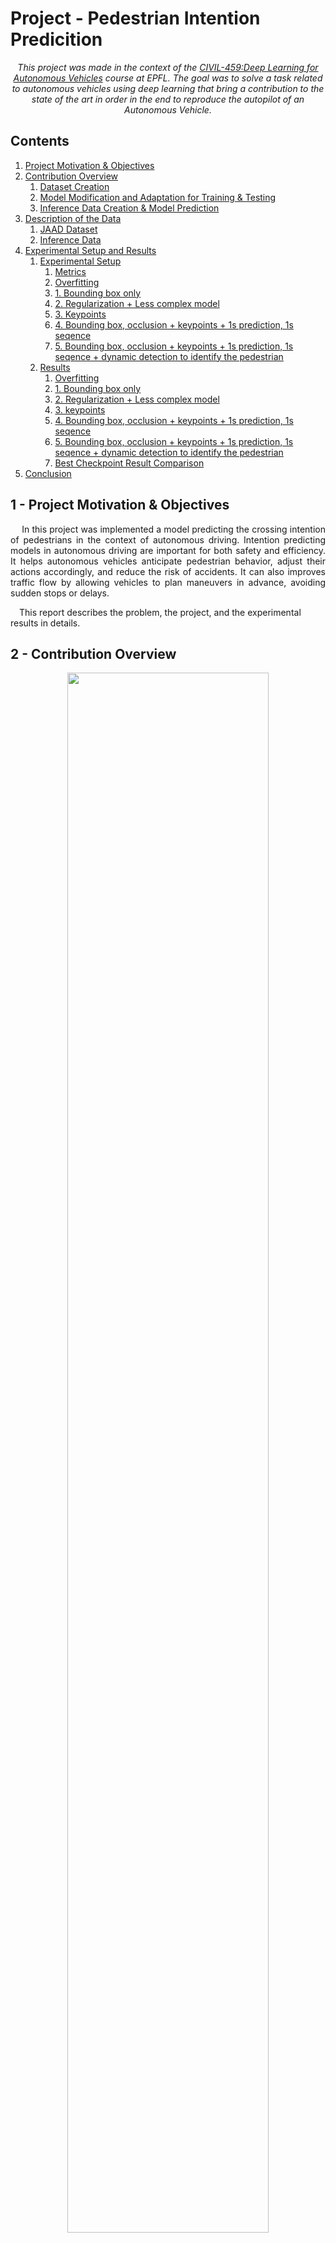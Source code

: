 # Project - Pedestrian Intention Predicition 

*<p style="text-align: center;">This project was made in the context of the [CIVIL-459:Deep Learning for Autonomous Vehicles](https://edu.epfl.ch/coursebook/en/deep-learning-for-autonomous-vehicles-CIVIL-459) course at EPFL. The goal was to solve a task related to autonomous vehicles using deep learning that bring a contribution to the state of the art in order in the end to reproduce the autopilot of an Autonomous Vehicle.</p>*

## Contents

1. [Project Motivation & Objectives](#1---project-motivation--objectives)
2. [Contribution Overview](#2---contribution-overview)
    1. [Dataset Creation](#21---dataset-creation)
    2. [Model Modification and Adaptation for Training & Testing](#22---model-modification-and-adaptation-for-training--testing)
    3. [Inference Data Creation & Model Prediction](#23---inference-data-creation--model-prediction)
3. [Description of the Data](#3---description-of-the-data)
    1. [JAAD Dataset](#31---jaad-dataset)
    2. [Inference Data](#32---inference-data)
4. [Experimental Setup and Results](#4---experimental-setup-and-results)
    1. [Experimental Setup](#41---experiments-setup)
        1. [Metrics](#411---metrics)
        2. [Overfitting](#412---overfitting)
        3. [1. Bounding box only](#1-bounding-box-only)
        4. [2. Regularization + Less complex model](#2-regularization--less-complex-model)
        5. [3. Keypoints](#3-keypoints)
        6. [4. Bounding box, occlusion + keypoints + 1s prediction, 1s seqence](#4-bounding-box-occlusion--keypoints--1s-prediction-1s-seqence)
        7. [5. Bounding box, occlusion + keypoints + 1s prediction, 1s seqence + dynamic detection to identify the pedestrian](#5-bounding-box-occlusion--keypoints--1s-prediction-1s-seqence--dynamic-detection-to-identify-the-pedestrian)
    2. [Results](#results)
        1. [Overfitting](#overfitting)
        2. [1. Bounding box only](#1-bounding-box-only-1)
        3. [2. Regularization + Less complex model](#2-regularization--less-complex-model-1)
        4. [3. keypoints](#3-keypoints-1)
        5. [4. Bounding box, occlusion + keypoints + 1s prediction, 1s seqence](#4-bounding-box-occlusion--keypoints--1s-prediction-1s-seqence-1)
        6. [5. Bounding box, occlusion + keypoints + 1s prediction, 1s seqence + dynamic detection to identify the pedestrian](#5-bounding-box-occlusion--keypoints--1s-prediction-1s-seqence--dynamic-detection-to-identify-the-pedestrian-1)
        7. [Best Checkpoint Result Comparison](#best-checkpoint-result-comparison)
5. [Conclusion](#conclusion)



## 1 - Project Motivation & Objectives

<div style="text-align: justify">&emsp; In this project was implemented a model predicting the crossing intention of pedestrians in the context of autonomous driving. Intention predicting models in autonomous driving are important for both safety and efficiency. It helps autonomous vehicles anticipate pedestrian behavior, adjust their actions accordingly, and reduce the risk of accidents. It can also improves traffic flow by allowing vehicles to plan maneuvers in advance, avoiding sudden stops or delays.</div>

&emsp;This report describes the problem, the project, and the experimental results in details.
## 2 - Contribution Overview

<p align="center">
    <img src="./images/Network_Architecture.jpg" width="80%" height="80%"/>
</p>

<div style="text-align: justify"> &emsp; To solve the problem we're assigned, we choose to base our model on the [MotionBert](https://github.com/Walter0807/MotionBERT), a current state of the art model for 3D pose estimation and action recognition. While some of those tasks are not directly related to our problem, we believe that the part of the model implemented for action recognition could be adapted to our problem. In this project, our contribution is to adatpt the already existing MotionBert model to take as input 2D keyposes and bounding boxes, and to predict Crossing/Not-Crossing.</div>

### 2.1 - Dataset Creation

<p align="center">
    <img src="./images/Dataset_Creation.jpg" width="30%" height="30%"/>
</p>


<div style="text-align: justify"> &emsp; Our Dataset is based on the JAAD Database, a video Database with annotations often used to train Deep Learning models in the context of autonomous driving. The motivations for choosing such a Database will be further developped in the next section. To get started, a first step was to understand the structure of the Database, and to get familiar with the annotations. As our model needs sequences of specific data only from relevant pedestrians, a new Dataset was created to best fit our needs. Most of the annotations provided by the Database were discarded only to keep a few such as bounding boxes and occlusion. The Dataset was then organized in sequences of 1 seconds, overlapping each other by 0.5 second to best capture the motion of the pedestrian. Since the JAAD model provides a label Crossing/Not-Crossing for each frame, a new label per sequence was created and assigned to the sequence if at least one frame of the sequence was labeled as Crossing.</div>

<div style="text-align: justify">&emsp; After training and testing the model only with the bounding boxes, it was realized that we would need much more data to get better, and more accurate results. To this end, keypoints of the pedestrians generated by OpenPifPaf for each JAAD video were added to the Dataset. In order to do so, and since the kypoints generation was a long process, a checkpoint file system was implemented to save the new keypoints after each video analyzed. In order to correspond the keypoints to the right JAAD bounding box, a cross check had to be implemented for each frame analized to make sure that the keypoints corresponded to the right bounding box.</div>

<div style="text-align: justify">&emsp; To better analyse the newly created Dataset, and the results of our model, specific functions were created to visualize the Dataset, and to get statistics on it. The Dataset was then split into a training set and a testing set, while making sure that all the sequences corresponding to the same video were in the same set to avoid prediction in the testing set of training data which would bias ou estimate of the accuracy.</div>

### 2.2 - Model Modification and Adaptation for Training & Testing

<p align="center">
    <img src="./images/Training.jpg" width="50%" height="50%"/>
</p>
 
<div style="text-align: justify">&emsp; To begin this part, time was spent to get acquainted with MotionBert and run main functions created for this specific model such as the training or the testing. This step was important to get a more precise idea the current structure and work needed, of the functions to implement to adapt to our needs, and the ones to get rid of.</div> 

<div style="text-align: justify">&emsp; To process and extract data from the Dataset pickle file previously created and intended for our model, new Dataset subclasses (for bounding boxes only, and bounding boxes & 2D keypoints) returning the data in the right format for the training and testing DataLoader was created.</div>

<div style="text-align: justify">&emsp; A new training file was created implementing the important training, validating and evaluating function. This training file was modified to take into account the new Dataset subclasses, and a new specific configuration file *JAAD_train.yaml* previously created to store the network specifications and choosen training parameters. The training function is implementing a checkpoint system to save the best model, the last epoch, and to record the currently implemented metrics such as Loss, Accuracy, and F1.</div> 

### 2.3 - Inference Data Creation & Model Prediction

<p align="center">
    <img src="./images/Inference.jpg" width="50%" height="50%"/>
</p>

<div style="text-align: justify">&emsp; In order to run inference, the created model needs as input 2D keypoints, bounding boxes and occlusion. Since this is not provided in the video for inference, it had to be created. To generate this data, a new function was created to run OpenPifPaf on the video, and to store the generated keypoints and bounding boxes in a pickle file, and the keypoints are then processed in another function to best adapt to the model's input.</div>

<div style="text-align: justify">&emsp; A new inference file (containing the above functions) was created to make predictions on any video, and the to save them in a json file. This file was also modified to support a new Dataset subclasses *KPInfDataset* loading the pickle file storing the inference data extracted from the inference video. This file allows to run the model on the processed inference data, and to save the predictions with their correspondant pedestrian bounding box in a json file.</div>

<div style="text-align: justify">&emsp; To visualize and better evaluate the results of the inference, a new function was created to draw the bounding boxes on the video with the predicted labels, and to save it as a new video. To do, this function takes as input the inference video, and the json file containing the predictions.</div>

## 3 - Description of the Data

### 3.1 - JAAD Dataset

The pickle datafile contaning the JAAD dataset processed for our model has the following dictionnary structure:
``` 
'annotations': 
    'vid_id'(str): 
        'num_frames':               int
        'width':                    int
        'height':                   int
        'ped_annotations':          list (dict)
            'ped_id'(str):              list (dict)
                'old_id':                   str
                'frames':                   list (int)
                'occlusion':                list (int)
                'bbox':                     list ([x1 (float), y1 (float), x2 (float), y2 (float)])
                '2dkp':                     list (array(array))
                'cross':                    int
'split': 
    'train_ID':     list (str)
    'test_ID':      list (str)
'ckpt': str
'seq_per_vid': list (int)
```

Dictionnary keys :
- `'annotations'` - list of video dictionnaries used for training and testing the model
- `'vid_id' (str)` - dictionnary of the properties for the video `'vid_id'`
- `'width'` - width of the video `'vid_id'`
- `'height'` - height of the video `'vid_id'`
- `'ped_annotations' (str)` - list of pedestrians in the video `'vid_id'`
- `'ped_id (str)'` - list of sequences annotations dictionnaries for pedestrian `'ped_id (str)'`
- `'old_id'` - default `'old_id'` from the JAAD Database
- `'frames'` - list of frame number relative to the video `'vid_id'` contained in the current sequence
- `'occlusion'` - list of occlusion for all the frames contained in the current sequence containing the frames `'frames'`
- `'bbox'` - list of bounding boxes for all the frames contained in the current sequence containing the frames `'frames'`
- `'2dkp'` - list of arrays of 2D keypoints for all the frames contained in the current sequence containing the frames `'frames'`
- `'cross'` - label cross (0 or 1) for the current sequence containing the frames `'frames'`
- `'split'` - dictionnary with the `'train_ID'` and `'test_ID'`
- `'train_ID'` - list of `'vid_id'` contained in the training set (80% of the data)
- `'test_ID'` - list of `'vid_id'` contained in the testing set (20% of the data)
- `'ckpt'` - last `'vid_id'` that was being processed
- `'seq_per_vid'` - list of number of sequences per video for all videos


### 3.2 - Inference Data

Dictionary structure:
```
'vid_id':           str
'num_seq':          int
'forecast_step':    int
'nbr_frame_seq':    int
'total_frame_vid':  int
'width':            int
'height':           int
'per_seq_ped':      list (list (int))
'ped_annotations':      list (dict) 
    'frames':               list (int)
    'occlusion':            list (int)
    'bbox':                 list ([x1 (float), y1 (float), x2 (float), y2 (float)])
    '2dkp':                 list (array(array))
```

Dictionnary keys :
- `'vid_id'` - filename of the inference video without extension
- `'num_seq'` - number of sequences created
- `'forecast_step'` - overlap step between sequences
- `'nbr_frame_seq'` - number of frames per sequences
- `'total_frame_vid'` - total number of frames in the video
- `'width'` - width of the inference video
- `'height'` - height of the inference video
- `'per_seq_ped'` - list of list of index of pedestrian for each sequence
- `'ped_annotations'` - list of pedestrians in the inference video
- `'frames'` - list of frame number relative to the inference video contained in the current sequence of the current pedestrian
- `'occlusion'` - list of occlusion for the current pedestrian for all the frames contained in the current sequence containing the frames `'frames'`
- `'bbox'` - list of bounding boxes for the current pedestrian for all the frames contained in the current sequence containing the frames `'frames'`
- `'2dkp'` - list of arrays of 2D keypoints for the current pedestrian for all the frames contained in the current sequence containing the frames `'frames'`


## 4 - Experimental Setup and Results

<div style="text-align: justify">&emsp; During the conception of this project, we had to make some experiments to find the best model for our problem. This section will describe the experiments we made and the results we obtained.</div>

### 4.1 - Experiments Setup

#### 4.1.1 - Metrics

&emsp; To evaluate the performances of our model, **three main metrics** were used: the ***loss***, the ***accuracy*** and the ***F1 score***.

<div style="text-align: justify">&emsp;The loss is computed, and optimised by the model during both the training and the testing. We compute a CrossEntropyLoss for our model. The accuracy is the percentage of correct prediction made by the model both on the training set and the testing set. To make the prediction we choose the class (crossing or not crossing) that get the highest softmax probability. This way of computing the loss and accuracy may create what we observe in the result : the fact that for the training the loss increase but the accuracy stays pretty much constant. The F1 score is the harmonic mean of the precision and recall. The precision is the percentage of correct positive prediction made by the model. The recall is the percentage of positive prediction made by the model that are correct. We compute the F1 measure also on the training and testing set.</div>

#### 4.1.2 - Overfitting 

<div style="text-align: justify">&emsp; To make sure our system could model the problem, we first made sure that it was able to overfit a small portion of the training set. A small training set of 10 sequences was used and the model was trained for 20 epochs. It was observed that the model was able to overfit the training set, and it was thus concluded that data could be modeled by our system.</div>

#### 1. Bounding box only
<div style="text-align: justify">&emsp; The first idea we had was to trying to give to the model only the bounding boxes of the pedestrian. It contains the position of the pedestrian in the image, thus we thought that it could be enough for the model to predict the crossing intention (most of the time the car has a camera from the point of view of the driver then the relative position of a pedestrian in the image could be good enough to predict his intention).
We used scitas and google collab to generate the Dataset and train the model. We also used the same hypeparameters as the one used in the original paper and we juste changed the dimension of the input and output of the network.</div>

#### 2. Regularization + Less complex model
<div style="text-align: justify">&emsp; The result of the first experiment was satisfying for a first experiment. However it was quickly overfitting thus we thought that the model was maybe too complex for our problem. We decided to use a less complex model and to add some regularization to the model.</div>

<div style="text-align: justify">&emsp; To do so, we looked into the structure of the model in the original paper and using tensorboard visualization and we noticed that the model was composed of 5 blocks of spatial and temporale encoding layers in the original architecture. This seems to be too much taking into account that with only the bounding box as input, the model has less information to process. We decided to reduce the number of blocks to 3. We also added some regularization to the model by increasing the weight decay and the dropout rate.</div>

#### 3. Keypoints
<div style="text-align: justify">&emsp; As the second experiment was also not giving conclusive results, we decided to give more information to the model and we decided to use 2D pose keypoints to the input of the model. As we don't have keypoints in JAAD, we used openpifpaf to estimate them for all the videos.</div>

<div style="text-align: justify">We thought that it could help the model to better understand the position of the pedestrian, more specificaly the model would be then able to understand aspect of the pedestrian like when it looks or notice the car, the way his body is oriented, etc. Moreover, MotionBert was originally trained to use keypoints as input, so we thought that it could be a good idea to use them.</div>

#### 4. Bounding box, occlusion + keypoints + 1s prediction, 1s seqence:
<div style="text-align: justify">&emsp; The third experiment didn't show any particular improvement neither. We decided to try to predict the crossing intention of the pedestrian using 1 second instead of 2 second from the video as input sequence length. We thought that it could help the model to better generalize.</div>

<div style="text-align: justify">&emsp; We also tried to increase the prediction fame to 1 second in the future instead of 0.5 second. We thought that it could help the model to better understand the intention of the pedestrian.</div>

<div style="text-align: justify">&emsp; Finally we added information about the ground truth bounding box and the occlusion score in order for the model to be able to have access to the position information even when openpifpaf doesn't detect keypoints.</div>

#### 5. Bounding box, occlusion + keypoints + 1s prediction, 1s seqence + dynamic detection to identify the pedestrian:

<div style="text-align: justify">&emsp; As a last experiment, we decided to try to use a dynamic detection to identify the pedestrian in the video in order to reduce the potential error we could have in the identification of the pedestrian. Before that we we're using a constant threshold to identify the correspondancy between the bouding box given by JAAD and the keypoints given by openpifpaf and we thought that this may cause error in the identification process. To solve that, we use in this experiment dynamic distances between keypoints and bounding boxes to identify the pedestrian.</div>

### Results

#### Overfitting :

![overfitting](./images/overfitting.png)

As we can see on the plot, the model is able to overfit on a little training set. We achieved an accuracy of 100%, F1 of 1 and a loss of 0. This is a good sign that the model is able to learn.

#### 1. Bounding box only

- <u>during training :</u>
<image>

- <u>discussion :</u> 

<div style="text-align: justify">&emsp;The result are pretty satisfying for a first experiment. We're able to achieve an accuracy of 70 % in average only with the bounding box. However, we can see that the model is overfitting very quickly. We think that it's because the model is too complex for the low complexity input.</div> 

<div style="text-align: justify">&emsp;For the next experiment we decided to try to reduce the complexity of the model and to add some regularization in order to try solving the overfitting problem.</div>

#### 2. Regularization + Less complex model

- <u>during training :</u>
<image>

- <u>discussion :</u> 

#### 3. keypoints

- <u>during training :</u>
<image>

- <u>discussion :</u> 

#### 4. Bounding box, occlusion + keypoints + 1s prediction, 1s seqence

- <u>during training :</u>
![training plot 4](./images/exp4.png)

- <u>discussion :</u> 

<div style="text-align: justify">&emsp;As we can see in the result, this experiment didn't bring improvement, it even perform less good than with just the keypoints. We think that this can be caused by the fact that by bringing the bounding box we thought that the model will be able to have information even when openepifpaf doesn't detect keypoints. However if the detection gives wrong keypoints, it can cause errors in the identification of the pedestrian or just comprehension erro for the model that can't learn to use the bounding box to estimate the position when he doesn't have the keypoints. For this reason we decided to try to use a dynamic detection to identify the pedestrian.</div>

#### 5. Bounding box, occlusion + keypoints + 1s prediction, 1s seqence + dynamic detection to identify the pedestrian

- <u>during training :</u>

![training plot 5](./images/exp5.png)

- <u>discussion :</u> 

<div style="text-align: justify">&emsp;As we can see on the result, we didn't get any particular improvement on the loss. However the best checkpoint we have and the mean accuracy and f1 measure seems to be a bit impoved (0.7442 vs 0.7044 for the accuracy and 0.5949 vs 0.5850 for the f1 measure). We can see that the model is able to generalize a bit better. Thus we can conclude that the dynamic detection is a good idea to improve the result of the model.</div>

#### Best Checkpoint Result Comparison :

| Experiment | Loss | Accuracy | F1 score |
|------------|------|----------|----------|
|     5      | 0.6488 | 0.7442 | 0.5949   |
|     4      | 0.5084 | 0.7044 | 0.5850   |
|     3      | 0.6931 | 0.5000 | 0.6667   |
|     2      | 0.6931 | 0.5000 | 0.6667   |
|     1      | 0.6931 | 0.5000 | 0.6667   |

## Conclusion

<div style="text-align: justify">&emsp; To conlude, the task/contribution we choosed was to create a deep learning application using MotionBert to predict the crossing intention of pedestrians in the context of autonomous driving. We tried and experimented different ideas to solve the problem and we managed to create a model that is able, even if it's not with an estonishing accuracy, to predict the crossing intention of pedestrians and that can make an inference on raw video data.</div>

<div style="text-align: justify">&emsp; However, the model is not able to generalize and tends to still overfit quickly the training set. We think that the problem comes from the fact that the Dataset is too small and we don't have ground truth keypoints. Indeed for a complex model like MotionBert, we have a very little amount of samples, even after cutting JAAD into sequences of 1 second. Moreover, we don't have ground truth keypoints, so we have to use openpifpaf to detect the keypoints and this can cause some errors in the identification of the pedestrian. We think that if we had a bigger Dataset with ground truth keypoints, we could have a better model.</div>

#### Further improvements :

<div style="text-align: justify">&emsp; We still think that our application have a great potential and that it could be improved in many ways. Here are some ideas that we think could improve the performances of our model :</div>

- Use a **bigger Dataset** like the PIE Dataset that contains a lot more samples and video time than JAAD or use a Dataset that contains ground truth keypoint.
- Use **semi-supervised learning** to use the unlabeled data of the JAAD Dataset (or PIE Dataset) to train the model, allowing it to generalize better and to create a pre-knowledge on what is a pedestrian and how it behaves (we could try for example to first predict his displacement and then his crossing intention).
- Use **semi-supervised learning** on a another Dataset to pretrain the model and then fine-tune it on JAAD or PIE. If we take the example of MotionBert we could train first our model to predict the 3D pose of a person from a 2D pose, this way it would get an deeper understanding on the what is a pose, and then fine-tune it to predict the crossing intention of a pedestrian.
- Try to **improve the detection step** of the pose with openpifpaf on the video. Indeed, we noticed that the keypoints given by openpifpaf are not always correct and that it can cause some errors in the identification of the pedestrian. We could try to solve this problem by finding ways to ensure the best detection possible.
